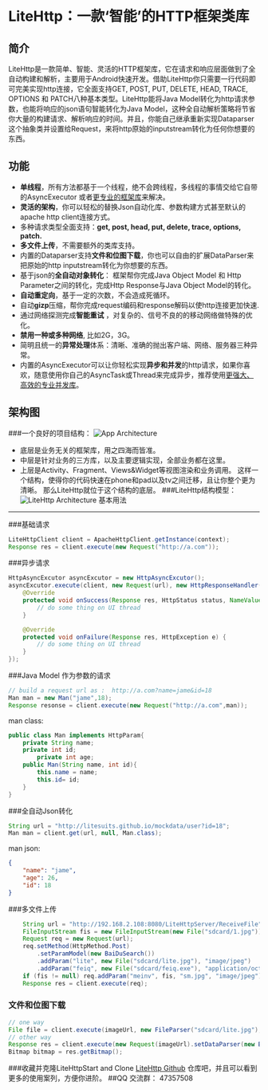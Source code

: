 LiteHttp：一款‘智能’的HTTP框架类库
===
简介
---
LiteHttp是一款简单、智能、灵活的HTTP框架库，它在请求和响应层面做到了全自动构建和解析，主要用于Android快速开发。借助LiteHttp你只需要一行代码即可完美实现http连接，它全面支持GET, POST, PUT, DELETE, HEAD, TRACE, OPTIONS 和 PATCH八种基本类型。LiteHttp能将Java Model转化为http请求参数，也能将响应的json语句智能转化为Java Model，这种全自动解析策略将节省你大量的构建请求、解析响应的时间。并且，你能自己继承重新实现Dataparser这个抽象类并设置给Request，来将http原始的inputstream转化为任何你想要的东西。

功能
---
- **单线程**，所有方法都基于一个线程，绝不会跨线程，多线程的事情交给它自带的AsyncExecutor 或者[更专业的框架库](https://github.com/litesuits/android-lite-async)来解决。
- **灵活的架构**，你可以轻松的替换Json自动化库、参数构建方式甚至默认的apache http client连接方式。
- 多种请求类型全面支持：**get, post, head, put, delete, trace, options, patch.**
- **多文件上传**，不需要额外的类库支持。
- 内置的Dataparser支持**文件和位图下载**，你也可以自由的扩展DataParser来把原始的http inputstream转化为你想要的东西。
- 基于json的**全自动对象转化**：  框架帮你完成Java Object Model 和 Http Parameter之间的转化，完成Http Response与Java Object Model的转化。
- **自动重定向**，基于一定的次数，不会造成死循环。
- 自动**gizp**压缩，帮你完成request编码和response解码以使http连接更加快速.
- 通过网络探测完成**智能重试** ，对复杂的、信号不良的的移动网络做特殊的优化。
- **禁用一种或多种网络**, 比如2G，3G。
- 简明且统一的**异常处理**体系：清晰、准确的抛出客户端、网络、服务器三种异常。
- 内置的AsyncExecutor可以让你轻松实现**异步和并发**的http请求，如果你喜欢，随意使用你自己的AsyncTask或Thread来完成异步，推荐使用[更强大、高效的专业并发库](https://github.com/litesuits/android-lite-async)。

架构图
---
###一个良好的项目结构：
![App Architecture](http://litesuits.github.io/guide/img/app_archi.png)
- 底层是业务无关的框架库，用之四海而皆准。
- 中层是针对业务的三方库，以及主要逻辑实现，全部业务都在这里。
- 上层是Activity、Fragment、Views&Widget等视图渲染和业务调用。
这样一个结构，使得你的代码快速在phone和pad以及tv之间迁移，且让你整个更为清晰。
那么LiteHttp就位于这个结构的底层。
###LiteHttp结构模型：
![LiteHttp Architecture](http://litesuits.github.io/guide/img/litehttp_archi.png)
基本用法
---
###基础请求
```java
LiteHttpClient client = ApacheHttpClient.getInstance(context);
Response res = client.execute(new Request("http://a.com"));
```
###异步请求
```java
HttpAsyncExcutor asyncExcutor = new HttpAsyncExcutor();
asyncExcutor.execute(client, new Request(url), new HttpResponseHandler() {
	@Override
	protected void onSuccess(Response res, HttpStatus status, NameValuePair[] headers) {
		// do some thing on UI thread
	}

	@Override
	protected void onFailure(Response res, HttpException e) {
		// do some thing on UI thread 
	}
});
```
###Java Model 作为参数的请求
```java
// build a request url as :  http://a.com?name=jame&id=18
Man man = new Man("jame",18);
Response resonse = client.execute(new Request("http://a.com",man));
```
man class:
```java
public class Man implements HttpParam{
	private String name;
	private int id;
        private int age;
	public Man(String name, int id){
		this.name = name;
		this.id= id;
	}
}
```
###全自动Json转化
```java
String url = "http://litesuits.github.io/mockdata/user?id=18";
Man man = client.get(url, null, Man.class);
```
man json:
```json
{
    "name": "jame",
    "age": 26,
    "id": 18
}
```
###多文件上传
```java
	String url = "http://192.168.2.108:8080/LiteHttpServer/ReceiveFile";
	FileInputStream fis = new FileInputStream(new File("sdcard/1.jpg"));
	Request req = new Request(url);
	req.setMethod(HttpMethod.Post)
		.setParamModel(new BaiDuSearch())
		.addParam("lite", new File("sdcard/lite.jpg"), "image/jpeg")
		.addParam("feiq", new File("sdcard/feiq.exe"), "application/octet-stream");
	if (fis != null) req.addParam("meinv", fis, "sm.jpg", "image/jpeg");
	Response res = client.execute(req);
```
### 文件和位图下载
```java
// one way
File file = client.execute(imageUrl, new FileParser("sdcard/lite.jpg"), HttpMethod.Get);
// other way
Response res = client.execute(new Request(imageUrl).setDataParser(new BitmapParser()));
Bitmap bitmap = res.getBitmap();
```
###收藏并克隆LiteHttpStart and Clone [LiteHttp Github](https://github.com/litesuits/android-lite-http) 仓库吧，并且可以看到更多的使用案列，方便你进阶。
##QQ 交流群： 47357508
